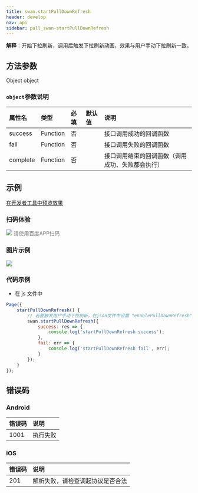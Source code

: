```yaml
---
title: swan.startPullDownRefresh
header: develop
nav: api
sidebar: pull_swan-startPullDownRefresh
---
```

 
 
**解释**：开始下拉刷新，调用后触发下拉刷新动画，效果与用户手动下拉刷新一致。

 
## 方法参数 

Object object

###  `object`参数说明  

|属性名 |类型  |必填 | 默认值 |说明|
|:---- |:---- |:---- |:----|:----|
|success| Function |   否  | |接口调用成功的回调函数|
|fail   | Function |   否  | |接口调用失败的回调函数|
|complete  |  Function  |  否  | | 接口调用结束的回调函数（调用成功、失败都会执行）|
## 示例

<a href="swanide://fragment/37955e937e5e221c983f1129861c38ae1569476821334" title="在开发者工具中预览效果" target="_self">在开发者工具中预览效果</a> 

### 扫码体验

<div class='scan-code-container'>
    <img src="https://b.bdstatic.com/miniapp/assets/images/doc_demo/pullDownRefresh.png" class="demo-qrcode-image" />
    <font color=#777 12px>请使用百度APP扫码</font>
</div>

###  图片示例  
<div class="m-doc-custom-examples">
    <div class="m-doc-custom-examples-correct">
        <img src="https://b.bdstatic.com/miniapp/image/PullDownRefresh.gif">
    </div>
    <div class="m-doc-custom-examples-correct">
        <img src=" ">
    </div>
    <div class="m-doc-custom-examples-correct">
        <img src=" ">
    </div>     
</div>

### 代码示例 



* 在 js 文件中

```js
Page({
    startPullDownRefresh() {
        // 若要触发用户手动下拉刷新，在json文件中设置 "enablePullDownRefresh": true
        swan.startPullDownRefresh({
            success: res => {
                console.log('startPullDownRefresh success');
            },
            fail: err => {
                console.log('startPullDownRefresh fail', err);
            }
        });
    }
});
```



## 错误码
###  Android

|错误码|说明|
|:--|:--|
|1001|执行失败  |

###  iOS

|错误码|说明|
|:--|:--|
|201|解析失败，请检查调起协议是否合法|
 
